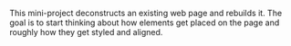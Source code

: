 This mini-project deconstructs an existing web page and rebuilds it. The goal is to start thinking about how elements get placed on the page and roughly how they get styled and aligned.